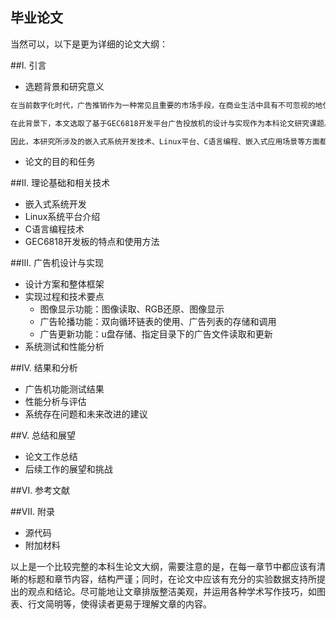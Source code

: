 ## 毕业论文

当然可以，以下是更为详细的论文大纲：

##I. 引言

- 选题背景和研究意义

```C
在当前数字化时代，广告推销作为一种常见且重要的市场手段，在商业生活中具有不可忽视的地位。对于企业来说，选择一个合适的广告形式可以有效地传递产品信息、提高品牌知名度并吸引潜在客户。随着人们对信息获取方式的变化和人类视觉观感的需求增加，越来越多的广告内容采用了动态展示的形式，如视频广告、动态海报等。这也促使智能广告机作为一种新的传播方式出现，并在广告投放领域扮演着越来越重要的角色。

在此背景下，本文选取了基于GEC6818开发平台广告投放机的设计与实现作为本科论文研究课题。该课题旨在探究如何通过嵌入式系统技术，设计一款能够显示动态广告内容的投放机，并实现其广告内容的自由更新和循环播放功能。同时，本研究将会使用Linux操作系统和C语言编程，以及GEC6818开发板为硬件支持，尝试打造一个高效、稳定、成本较低的智能广告投放终端。

因此，本研究所涉及的嵌入式系统开发技术、Linux平台、C语言编程、嵌入式应用场景等方面都具有重要的理论和实践价值。通过对广告投放机的设计与实现，不仅可以提高广告行业的效益和质量，也能够为嵌入式系统应用的研究和推广提供一定参考和帮助。此外，对于商家和广告主来说，一个智能广告机可以让他们更加便捷地管理广告宣传信息，并且可以节省广告费用，提高还原度，增强消费者的购买欲望。因此，本研究可以帮助商家降低宣传成本、提高宣传效益。在全新领域中，相关的理论知识和开发经验也备受热议，因此本课题具有很高的应用和推广价值。
```

- 论文的目的和任务

##II. 理论基础和相关技术

- 嵌入式系统开发
- Linux系统平台介绍
- C语言编程技术
- GEC6818开发板的特点和使用方法

##III. 广告机设计与实现

- 设计方案和整体框架
- 实现过程和技术要点
  - 图像显示功能：图像读取、RGB还原、图像显示
  - 广告轮播功能：双向循环链表的使用、广告列表的存储和调用
  - 广告更新功能：u盘存储、指定目录下的广告文件读取和更新
- 系统测试和性能分析

##IV. 结果和分析

- 广告机功能测试结果
- 性能分析与评估
- 系统存在问题和未来改进的建议

##V. 总结和展望

- 论文工作总结
- 后续工作的展望和挑战

##VI. 参考文献

##VII. 附录

- 源代码
- 附加材料

以上是一个比较完整的本科生论文大纲，需要注意的是，在每一章节中都应该有清晰的标题和章节内容，结构严谨；同时，在论文中应该有充分的实验数据支持所提出的观点和结论。尽可能地让文章排版整洁美观，并运用各种学术写作技巧，如图表、行文简明等，使得读者更易于理解文章的内容。
